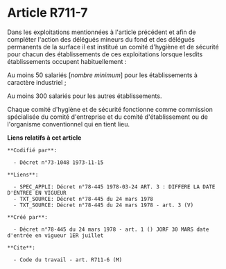 # Article R711-7

Dans les exploitations mentionnées à l'article précédent et afin de compléter l'action des délégués mineurs du fond et des
délégués permanents de la surface il est institué un comité d'hygiène et de sécurité pour chacun des établissements de ces
exploitations lorsque lesdits établissements occupent habituellement :

Au moins 50 salariés [*nombre minimum*] pour les établissements à caractère industriel ;

Au moins 300 salariés pour les autres établissements.

Chaque comité d'hygiène et de sécurité fonctionne comme commission spécialisée du comité d'entreprise et du comité
d'établissement ou de l'organisme conventionnel qui en tient lieu.

**Liens relatifs à cet article**

	**Codifié par**:

	  - Décret n°73-1048 1973-11-15

	**Liens**:

	  - SPEC_APPLI: Décret n°78-445 1978-03-24 ART. 3 : DIFFERE LA DATE D'ENTREE EN VIGUEUR
	  - TXT_SOURCE: Décret n°78-445 du 24 mars 1978
	  - TXT_SOURCE: Décret n°78-445 du 24 mars 1978 - art. 3 (V)

	**Créé par**:

	  - Décret n°78-445 du 24 mars 1978 - art. 1 () JORF 30 MARS date d'entrée en vigueur 1ER juillet

	**Cite**:

	  - Code du travail - art. R711-6 (M)
